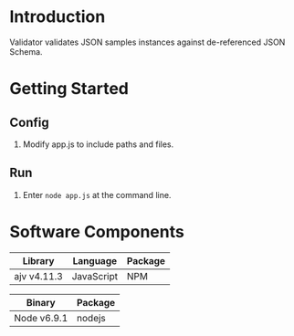 # Introduction
Validator validates JSON samples instances against de-referenced JSON Schema.

# Getting Started
## Config
  1. Modify app.js to include paths and files.
## Run
  1. Enter `node app.js` at the command line.

# Software Components

  Library | Language | Package
  ------- | -------- | -------
  ajv v4.11.3 | JavaScript | NPM

  Binary | Package
  ------ | -------
  Node v6.9.1 | nodejs